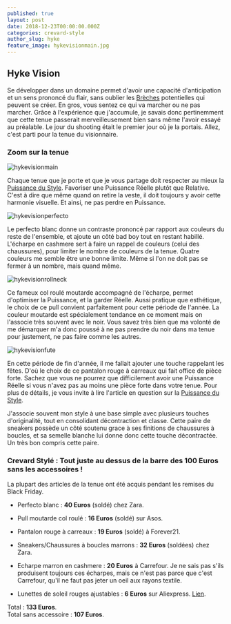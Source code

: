 ```yaml
---
published: true
layout: post
date: 2018-12-23T00:00:00.000Z
categories: crevard-style
author_slug: hyke
feature_image: hykevisionmain.jpg
---
```

## Hyke Vision

Se développer dans un domaine permet d'avoir une capacité d'anticipation et un sens prononcé du flair, sans oublier les [Brèches](http://www.crevardstyle.com/La-Chance-Selon-Hyke-part-2) potentielles qui peuvent se créer. En gros, vous sentez ce qui va marcher ou ne pas marcher. Grâce à l'expérience que j'accumule, je savais donc pertinemment que cette tenue passerait merveilleusement bien sans même l'avoir essayé au préalable. Le jour du shooting était le premier jour où je la portais. Allez, c'est parti pour la tenue du visionnaire.

### Zoom sur la tenue

![hykevisionmain]({{site.url}}/{{site.baseurl}}img/hykevisionmain.jpg)

Chaque tenue que je porte et que je vous partage doit respecter au mieux la [Puissance du Style](http://www.crevardstyle.com/La-Puissance-du-Style). Favoriser une Puissance Réelle plutôt que Relative. C'est à dire que même quand on retire la veste, il doit toujours y avoir cette harmonie visuelle. Et ainsi, ne pas perdre en Puissance.  

![hykevisionperfecto]({{site.url}}/{{site.baseurl}}img/hykevisionperfecto.jpg)

Le perfecto blanc donne un contraste prononcé par rapport aux couleurs du reste de l'ensemble, et ajoute un côté bad boy tout en restant habillé. L'écharpe en cashmere sert à faire un rappel de couleurs (celui des chaussures), pour limiter le nombre de couleurs de la tenue. Quatre couleurs me semble être une bonne limite. Même si l'on ne doit pas se fermer à un nombre, mais quand même.

![hykevisionrollneck]({{site.url}}/{{site.baseurl}}img/hykevisionrollneck.jpg)

Ce fameux col roulé moutarde accompagné de l'écharpe, permet d'optimiser la Puissance, et la garder Réelle. Aussi pratique que esthétique, le choix de ce pull convient parfaitement pour cette période de l'année. La couleur moutarde est spécialement tendance en ce moment mais on l'associe très souvent avec le noir. Vous savez très bien que ma volonté de me démarquer m'a donc poussé à ne pas prendre du noir dans ma tenue pour justement, ne pas faire comme les autres.

![hykevisionfute]({{site.url}}/{{site.baseurl}}img/hykevisionfute.jpg)

En cette période de fin d'année, il me fallait ajouter une touche rappelant les fêtes. D'où le choix de ce pantalon rouge à carreaux qui fait office de pièce forte. Sachez que vous ne pourrez que difficilement avoir une Puissance Réelle si vous n'avez pas au moins une pièce forte dans votre tenue. Pour plus de détails, je vous invite à lire l'article en question sur la [Puissance du Style](http://www.crevardstyle.com/La-Puissance-du-Style).   

J'associe souvent mon style à une base simple avec plusieurs touches d'originalité, tout en consolidant décontraction et classe. Cette paire de sneakers possède un côté soutenu grace à ses finitions de chaussures à boucles, et sa semelle blanche lui donne donc cette touche décontractée. Un très bon compris cette paire.

### Crevard Stylé : Tout juste au dessus de la barre des 100 Euros sans les accessoires !

La plupart des articles de la tenue ont été acquis pendant les remises du Black Friday.  

* Perfecto blanc : **40 Euros** (soldé) chez Zara.  

* Pull moutarde col roulé : **16 Euros** (soldé) sur Asos.   

* Pantalon rouge à carreaux : **19 Euros** (soldé) à Forever21.  

* Sneakers/Chaussures à boucles marrons : **32 Euros** (soldées) chez Zara. 

* Echarpe marron en cashmere : **20 Euros** à Carrefour. Je ne sais pas s'ils produisent toujours ces écharpes, mais ce n'est pas parce que c'est Carrefour, qu'il ne faut pas jeter un oeil aux rayons textile.

* Lunettes de soleil rouges ajustables : **6 Euros** sur Aliexpress. [Lien](https://fr.aliexpress.com/item/Coucou-or-steampunk-flip-up-lunettes-de-soleil-hommes-vintage-rouge-m-tal-cadre-triangle-lunettes/32899821757.html?spm=a2g0s.9042311.0.0.40696c37U30RDJ).

Total : **133 Euros**.  
Total sans accessoire : **107 Euros**.


